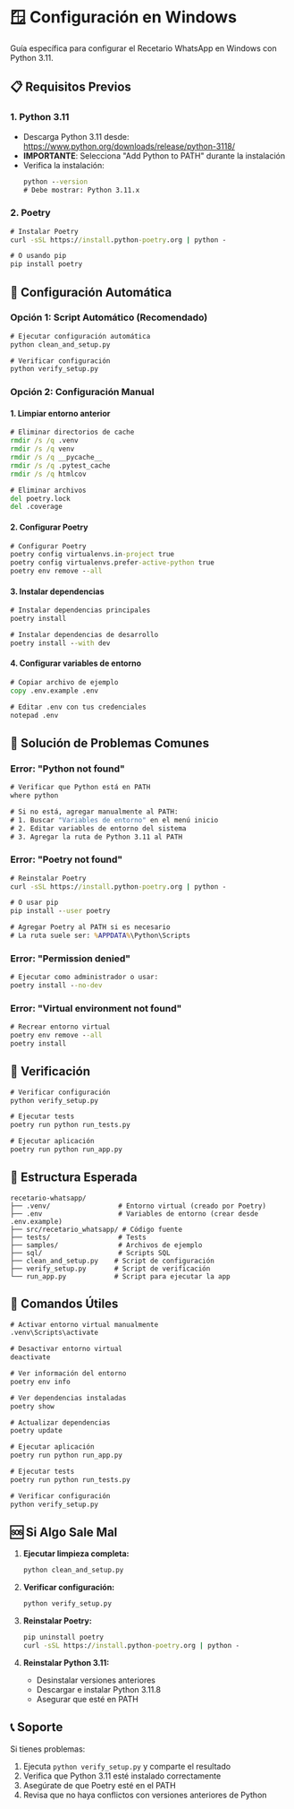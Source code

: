 # 🪟 Configuración en Windows

Guía específica para configurar el Recetario WhatsApp en Windows con Python 3.11.

## 📋 Requisitos Previos

### 1. Python 3.11
- Descarga Python 3.11 desde: https://www.python.org/downloads/release/python-3118/
- **IMPORTANTE**: Selecciona "Add Python to PATH" durante la instalación
- Verifica la instalación:
  ```cmd
  python --version
  # Debe mostrar: Python 3.11.x
  ```

### 2. Poetry
```cmd
# Instalar Poetry
curl -sSL https://install.python-poetry.org | python -

# O usando pip
pip install poetry
```

## 🚀 Configuración Automática

### Opción 1: Script Automático (Recomendado)
```cmd
# Ejecutar configuración automática
python clean_and_setup.py

# Verificar configuración
python verify_setup.py
```

### Opción 2: Configuración Manual

#### 1. Limpiar entorno anterior
```cmd
# Eliminar directorios de cache
rmdir /s /q .venv
rmdir /s /q venv
rmdir /s /q __pycache__
rmdir /s /q .pytest_cache
rmdir /s /q htmlcov

# Eliminar archivos
del poetry.lock
del .coverage
```

#### 2. Configurar Poetry
```cmd
# Configurar Poetry
poetry config virtualenvs.in-project true
poetry config virtualenvs.prefer-active-python true
poetry env remove --all
```

#### 3. Instalar dependencias
```cmd
# Instalar dependencias principales
poetry install

# Instalar dependencias de desarrollo
poetry install --with dev
```

#### 4. Configurar variables de entorno
```cmd
# Copiar archivo de ejemplo
copy .env.example .env

# Editar .env con tus credenciales
notepad .env
```

## 🔧 Solución de Problemas Comunes

### Error: "Python not found"
```cmd
# Verificar que Python está en PATH
where python

# Si no está, agregar manualmente al PATH:
# 1. Buscar "Variables de entorno" en el menú inicio
# 2. Editar variables de entorno del sistema
# 3. Agregar la ruta de Python 3.11 al PATH
```

### Error: "Poetry not found"
```cmd
# Reinstalar Poetry
curl -sSL https://install.python-poetry.org | python -

# O usar pip
pip install --user poetry

# Agregar Poetry al PATH si es necesario
# La ruta suele ser: %APPDATA%\Python\Scripts
```

### Error: "Permission denied"
```cmd
# Ejecutar como administrador o usar:
poetry install --no-dev
```

### Error: "Virtual environment not found"
```cmd
# Recrear entorno virtual
poetry env remove --all
poetry install
```

## 🧪 Verificación

```cmd
# Verificar configuración
python verify_setup.py

# Ejecutar tests
poetry run python run_tests.py

# Ejecutar aplicación
poetry run python run_app.py
```

## 📁 Estructura Esperada

```
recetario-whatsapp/
├── .venv/                 # Entorno virtual (creado por Poetry)
├── .env                   # Variables de entorno (crear desde .env.example)
├── src/recetario_whatsapp/ # Código fuente
├── tests/                 # Tests
├── samples/               # Archivos de ejemplo
├── sql/                   # Scripts SQL
├── clean_and_setup.py    # Script de configuración
├── verify_setup.py       # Script de verificación
└── run_app.py            # Script para ejecutar la app
```

## 🎯 Comandos Útiles

```cmd
# Activar entorno virtual manualmente
.venv\Scripts\activate

# Desactivar entorno virtual
deactivate

# Ver información del entorno
poetry env info

# Ver dependencias instaladas
poetry show

# Actualizar dependencias
poetry update

# Ejecutar aplicación
poetry run python run_app.py

# Ejecutar tests
poetry run python run_tests.py

# Verificar configuración
python verify_setup.py
```

## 🆘 Si Algo Sale Mal

1. **Ejecutar limpieza completa:**
   ```cmd
   python clean_and_setup.py
   ```

2. **Verificar configuración:**
   ```cmd
   python verify_setup.py
   ```

3. **Reinstalar Poetry:**
   ```cmd
   pip uninstall poetry
   curl -sSL https://install.python-poetry.org | python -
   ```

4. **Reinstalar Python 3.11:**
   - Desinstalar versiones anteriores
   - Descargar e instalar Python 3.11.8
   - Asegurar que esté en PATH

## 📞 Soporte

Si tienes problemas:
1. Ejecuta `python verify_setup.py` y comparte el resultado
2. Verifica que Python 3.11 esté instalado correctamente
3. Asegúrate de que Poetry esté en el PATH
4. Revisa que no haya conflictos con versiones anteriores de Python
